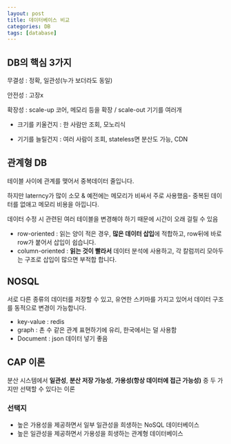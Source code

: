 ```yaml
---
layout: post
title: 데이터베이스 비교
categories: DB
tags: [database]
---
```


## DB의 핵심 3가지

무결성 : 정확, 일관성(누가 보더라도 동일)

안전성 : 고장x 

확장성 : scale-up 코어, 메모리 등을 확장 / scale-out 기기를 여러개

- 크기를 키울건지 : 한 사람만 조회, 모노리식 

- 기기를 늘릴건지 : 여러 사람이 조회, stateless면 분산도 가능, CDN


## 관계형 DB

테이블 사이에 관계를 맺어서 중복데이터 줄입니다.

하지만 laterncy가 많이 소모 & 예전에는 메모리가 비싸서 주로 사용했음- 중복된 데이터를 없애고 메모리 비용을 아낍니다.

데이터 수정 시 관련된 여러 테이블을 변경해야 하기 때문에 시간이 오래 걸릴 수 있음

- row-oriented : 읽는 양이 적은 경우, **많은 데이터 삽입**에 적합하고, row뒤에 바로 row가 붙어서 삽입이 쉽습니다.
- column-oriented : **읽는 것이 빨라서** 데이터 분석에 사용하고, 각 칼럼끼리 모아두는 구조로 삽입이 많으면 부적합 합니다.


## NOSQL

 서로 다른 종류의 데이터를 저장할 수 있고, 유연한 스키마를 가지고 있어서 데이터 구조를 동적으로 변경이 가능합니다.

-   key-value : redis
-   graph : 촌 수 같은 관계 표현하기에 유리, 한국에서는 덜 사용함
-   Document : json 데이터 넣기 좋음

## CAP 이론

분산 시스템에서 **일관성**, **분산 저장 가능성**, **가용성(항상 데이터에 접근 가능성)** 중 두 가지만 선택할 수 있다는 이론

### 선택지
- 높은 가용성을 제공하면서 일부 일관성을 희생하는 NoSQL 데이터베이스
- 높은 일관성을 제공하면서 가용성을 희생하는 관계형 데이터베이스
